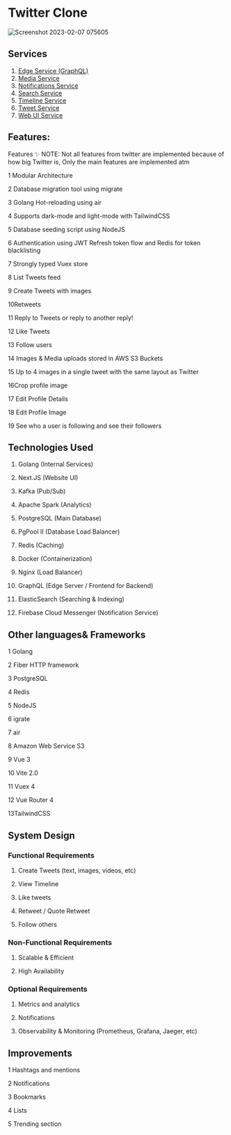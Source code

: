 # Twitter Clone

![Screenshot 2023-02-07 075605](https://user-images.githubusercontent.com/93249038/217132222-5ee046c5-553d-487b-9f04-c99b3f856380.png)


## Services

1. [Edge Service (GraphQL)](./edge/)
2. [Media Service](./media/)
3. [Notifications Service](./notifications/)
4. [Search Service](./search/)
5. [Timeline Service](./timeline/)
6. [Tweet Service](./tweet/)
7. [Web UI Service](./website/)


## Features:
Features ✨
NOTE: Not all features from twitter are implemented because of how big Twitter is, Only the main features are implemented atm

1 Modular Architecture

2 Database migration tool using migrate

3 Golang Hot-reloading using air

4 Supports dark-mode and light-mode with TailwindCSS

5 Database seeding script using NodeJS

6 Authentication using JWT Refresh token flow and Redis for token blacklisting

7 Strongly typed Vuex store

8 List Tweets feed

9 Create Tweets with images

10Retweets

11 Reply to Tweets or reply to another reply!

12 Like Tweets

13 Follow users

14 Images & Media uploads stored in AWS S3 Buckets

15 Up to 4 images in a single tweet with the same layout as Twitter

16Crop profile image

17 Edit Profile Details

18 Edit Profile Image

19 See who a user is following and see their followers

## Technologies Used

1. Golang (Internal Services)

2. Next.JS (Website UI)

3. Kafka (Pub/Sub)

4. Apache Spark (Analytics)

5. PostgreSQL (Main Database)

6. PgPool II (Database Load Balancer)

7. Redis (Caching)

8. Docker (Containerization)

9. Nginx (Load Balancer)

10. GraphQL (Edge Server / Frontend for Backend)

11. ElasticSearch (Searching & Indexing)

12. Firebase Cloud Messenger (Notification Service)

## Other languages& Frameworks
1 Golang

2 Fiber HTTP framework

3 PostgreSQL

4 Redis

5 NodeJS

6 igrate

7 air

8 Amazon Web Service S3

9 Vue 3

10 Vite 2.0

11 Vuex 4

12 Vue Router 4

13TailwindCSS

## System Design

### Functional Requirements
1. Create Tweets (text, images, videos, etc)

2. View Timeline

3. Like tweets

4. Retweet / Quote Retweet

5. Follow others

### Non-Functional Requirements
1. Scalable & Efficient

2. High Availability

### Optional Requirements
1. Metrics and analytics

2. Notifications

3. Observability & Monitoring (Prometheus, Grafana, Jaeger, etc)

## Improvements
1 Hashtags and mentions

2 Notifications

3 Bookmarks

4 Lists

5 Trending section
